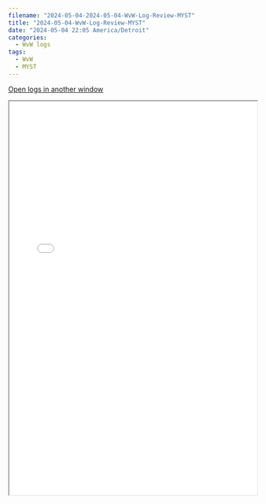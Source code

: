 ```yaml
---
filename: "2024-05-04-2024-05-04-WvW-Log-Review-MYST"
title: "2024-05-04-WvW-Log-Review-MYST"
date: "2024-05-04 22:05 America/Detroit"
categories:
  - WvW logs
tags:
  - WvW
  - MYST
---
```

 <a href="/assets/wvwlogs/reports20240504_MYST.html#20240504-WvW-Log-Review" target="_blank">Open logs in another window</a>

<iframe src="/assets/wvwlogs/reports20240504_MYST.html#20240504-WvW-Log-Review" width="100%" height="800" style="display:block; margin: 0 auto;"> </iframe>
